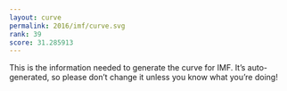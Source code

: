 ```yaml
---
layout: curve
permalink: 2016/imf/curve.svg
rank: 39
score: 31.285913
---
```


This is the information needed to generate the curve for IMF. It’s
auto-generated, so please don’t change it unless you know what you’re
doing!
